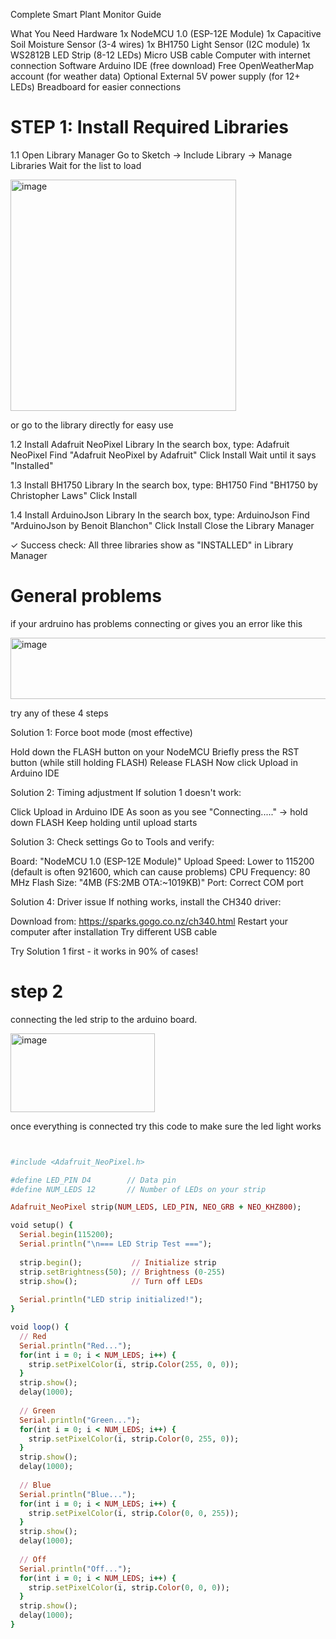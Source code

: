 Complete Smart Plant Monitor Guide


 What You Need
Hardware
1x NodeMCU 1.0 (ESP-12E Module)
1x Capacitive Soil Moisture Sensor (3-4 wires)
1x BH1750 Light Sensor (I2C module)
1x WS2812B LED Strip (8-12 LEDs)
Micro USB cable
Computer with internet connection
Software
Arduino IDE (free download)
Free OpenWeatherMap account (for weather data)
Optional
External 5V power supply (for 12+ LEDs)
Breadboard for easier connections


#  STEP 1: Install Required Libraries
1.1 Open Library Manager
Go to Sketch → Include Library → Manage Libraries
Wait for the list to load

<img width="361" height="370" alt="image" src="https://github.com/user-attachments/assets/46b597ad-1b1c-40ab-9ec9-09534cdd1e0d" />
 
 or go to the library directly for easy use

1.2 Install Adafruit NeoPixel Library
In the search box, type: Adafruit NeoPixel
Find "Adafruit NeoPixel by Adafruit"
Click Install
Wait until it says "Installed"

1.3 Install BH1750 Library
In the search box, type: BH1750
Find "BH1750 by Christopher Laws"
Click Install

1.4 Install ArduinoJson Library
In the search box, type: ArduinoJson
Find "ArduinoJson by Benoit Blanchon"
Click Install
Close the Library Manager

✓ Success check: All three libraries show as "INSTALLED" in Library Manager


# General problems

if your ardruino  has problems connecting or gives you an error like this 

<img width="1033" height="98" alt="image" src="https://github.com/user-attachments/assets/4927278e-0d00-463e-bca3-90ea7c1346b9" />

try any of these 4 steps 

Solution 1: Force boot mode (most effective)

Hold down the FLASH button on your NodeMCU
Briefly press the RST button (while still holding FLASH)
Release FLASH
Now click Upload in Arduino IDE

Solution 2: Timing adjustment
If solution 1 doesn't work:

Click Upload in Arduino IDE
As soon as you see "Connecting....." → hold down FLASH
Keep holding until upload starts

Solution 3: Check settings
Go to Tools and verify:

Board: "NodeMCU 1.0 (ESP-12E Module)"
Upload Speed: Lower to 115200 (default is often 921600, which can cause problems)
CPU Frequency: 80 MHz
Flash Size: "4MB (FS:2MB OTA:~1019KB)"
Port: Correct COM port

Solution 4: Driver issue
If nothing works, install the CH340 driver:

Download from: https://sparks.gogo.co.nz/ch340.html
Restart your computer after installation
Try different USB cable

Try Solution 1 first - it works in 90% of cases!



# step 2
connecting the led strip to the arduino board.


<img width="231" height="126" alt="image" src="https://github.com/user-attachments/assets/5a4e6d1e-e27b-46b7-ba84-ac1c2e993ff6" />

once everything is connected try this code to make sure the led light works 

```ruby


#include <Adafruit_NeoPixel.h>

#define LED_PIN D4        // Data pin
#define NUM_LEDS 12       // Number of LEDs on your strip

Adafruit_NeoPixel strip(NUM_LEDS, LED_PIN, NEO_GRB + NEO_KHZ800);

void setup() {
  Serial.begin(115200);
  Serial.println("\n=== LED Strip Test ===");
  
  strip.begin();           // Initialize strip
  strip.setBrightness(50); // Brightness (0-255)
  strip.show();            // Turn off LEDs
  
  Serial.println("LED strip initialized!");
}

void loop() {
  // Red
  Serial.println("Red...");
  for(int i = 0; i < NUM_LEDS; i++) {
    strip.setPixelColor(i, strip.Color(255, 0, 0));
  }
  strip.show();
  delay(1000);
  
  // Green
  Serial.println("Green...");
  for(int i = 0; i < NUM_LEDS; i++) {
    strip.setPixelColor(i, strip.Color(0, 255, 0));
  }
  strip.show();
  delay(1000);
  
  // Blue
  Serial.println("Blue...");
  for(int i = 0; i < NUM_LEDS; i++) {
    strip.setPixelColor(i, strip.Color(0, 0, 255));
  }
  strip.show();
  delay(1000);
  
  // Off
  Serial.println("Off...");
  for(int i = 0; i < NUM_LEDS; i++) {
    strip.setPixelColor(i, strip.Color(0, 0, 0));
  }
  strip.show();
  delay(1000);
}
```
